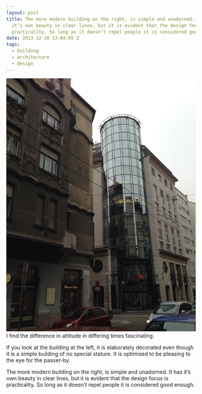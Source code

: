 ```yaml
---
layout: post
title: The more modern building on the right, is simple and unadorned. It has
  it’s own beauty in clear lines, but it is evident that the design focus is
  practicality. So long as it doesn’t repel people it is considered good enough.
date: 2013-12-16 13:04:05 Z
tags:
  - building
  - architecture
  - design
---
```

![](/media/2013/12/70186234863.jpg)
I find the difference in attitude in differing times fascinating.

If you look at the building at the left, it is elaborately decorated even though it is a simple building of no special stature. It is optimised to be pleasing to the eye for the passer-by.

The more modern building on the right, is simple and unadorned. It has it’s own beauty in clear lines, but it is evident that the design focus is practicality. So long as it doesn’t repel people it is considered good enough.
